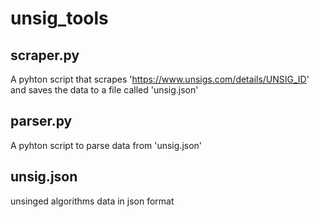 # unsig_tools

## scraper.py
A pyhton script that scrapes 'https://www.unsigs.com/details/UNSIG_ID' and saves the data to a file called 'unsig.json'

## parser.py
A pyhton script to parse data from 'unsig.json'

## unsig.json
unsinged algorithms data in json format
